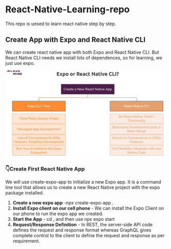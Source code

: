 # React-Native-Learning-repo
This repo is uesed to learn react native step by step.

## Create App with Expo and React Native CLI
We can create react native app with both Expo and React Native CLI. But React Native CLI needs we install lots of dependences, so for learning, we just use expo.
<div align="center">
  <img  src="https://github.com/kulala2014/React-Native-Learning-repo/blob/main/create-react native app.png" />
</div>

### 👇Create First React Native App
We will use create-expo-app to initialize a new Expo app. It is a command line tool that allows us to create a new React Native project with the expo package installed.
<ol>
<li> <strong>Create a new expo app</strong>  -npx create-expo-app <my-app>.</li>
<li><strong>Install Expo client on our cell phone</strong> - We can install the Expo Client on our phone to run the expo app we created.</li>
<li><strong>Start the App</strong> - cd <my-app>, and then use npx expo start</li>
<li><strong>Request/Response Definition</strong> - In REST, the server-side API code defines the request and response format whereas GraphQL gives complete control to the client to define the request and response as per requirement.</li>
</ol>
